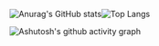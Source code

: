 ![Anurag's GitHub stats](https://github-readme-stats.vercel.app/api?username=CavnHan)![Top Langs](https://github-readme-stats.vercel.app/api/top-langs/?username=CavnHan)

![Ashutosh's github activity graph](https://github-readme-activity-graph.vercel.app/graph?username=CavnHan)
